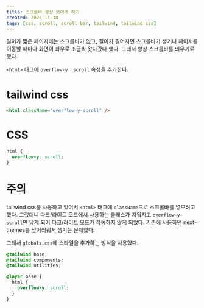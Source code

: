 ```yaml
---
title: 스크롤바 항상 보이게 하기
created: 2023-11-18
tags: [css, scroll, scroll bar, tailwind, tailwind css]
---
```


길이가 짧은 페이지에는 스크롤바가 없고, 길이가 길어지면 스크롤바가 생기니 페이지를 이동할 때마다 화면이 좌우로 조금씩 왔다갔다 했다. 그래서 항상 스크롤바를 띄우기로 했다.

`<html>` 태그에 `overflow-y: scroll` 속성을 추가한다.

# tailwind css

```html
<html className="overflow-y-scroll" />
```

# CSS

```css
html {
  overflow-y: scroll;
}
```

# 주의

tailwind css를 사용하고 있어서 `<html>` 태그에 `className`으로 스크롤바를 넣으려고 했다. 그랬더니 다크/라이트 모드에서 사용하는 클래스가 지워지고 `overflow-y-scroll`만 남게 되어 다크/라이트 모드가 작동하지 않게 되었다. 기존에 사용하던 next-themes를 덮어씌워서 생기는 문제였다.

그래서 `globals.css`에 스타일을 추가하는 방식을 사용했다.

```css
@tailwind base;
@tailwind components;
@tailwind utilities;

@layer base {
  html {
    overflow-y: scroll;
  }
}
```
